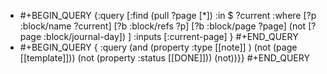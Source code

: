 - #+BEGIN_QUERY
  {:query [:find (pull ?page [*])
     :in $ ?current
     :where
       [?p :block/name ?current]
       [?b :block/refs ?p]
       [?b :block/page ?page]
       (not [?page :block/journal-day]) 
   ]
   :inputs [:current-page]
  }
  #+END_QUERY
- #+BEGIN_QUERY
  { :query (and (property :type [[note]] ) (not (page [[template]])) (not (property :status [[DONE]])) (not))}}
  #+END_QUERY